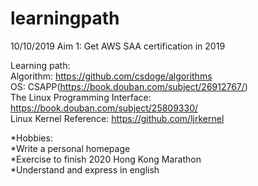 # learningpath
10/10/2019
Aim 1: Get AWS SAA certification in 2019<br>

Learning path:<br>
Algorithm: https://github.com/csdoge/algorithms<br>
OS: CSAPP(https://book.douban.com/subject/26912767/)<br>
The Linux Programming Interface: https://book.douban.com/subject/25809330/<br>
Linux Kernel Reference: https://github.com/ljrkernel<br>

*Hobbies:<br>
*Write a personal homepage<br>
*Exercise to finish 2020 Hong Kong Marathon<br>
*Understand and express in english<br>
